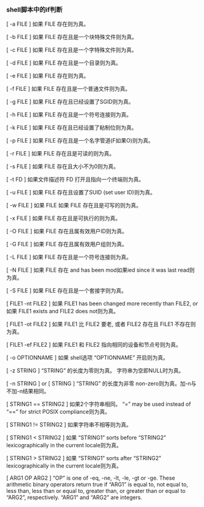 ### shell脚本中的if判断

[ -a FILE ]  如果 FILE 存在则为真。  

[ -b FILE ]  如果 FILE 存在且是一个块特殊文件则为真。  

[ -c FILE ]  如果 FILE 存在且是一个字特殊文件则为真。  

[ -d FILE ]  如果 FILE 存在且是一个目录则为真。  

[ -e FILE ]  如果 FILE 存在则为真。  

[ -f FILE ]  如果 FILE 存在且是一个普通文件则为真。  

[ -g FILE ]  如果 FILE 存在且已经设置了SGID则为真。  

[ -h FILE ]  如果 FILE 存在且是一个符号连接则为真。  

[ -k FILE ]  如果 FILE 存在且已经设置了粘制位则为真。  

[ -p FILE ]  如果 FILE 存在且是一个名字管道(F如果O)则为真。  

[ -r FILE ]  如果 FILE 存在且是可读的则为真。  

[ -s FILE ]  如果 FILE 存在且大小不为0则为真。  

[ -t FD ]  如果文件描述符 FD 打开且指向一个终端则为真。  

[ -u FILE ]  如果 FILE 存在且设置了SUID (set user ID)则为真。  

[ -w FILE ]  如果 FILE 如果 FILE 存在且是可写的则为真。  

[ -x FILE ]  如果 FILE 存在且是可执行的则为真。  

[ -O FILE ]  如果 FILE 存在且属有效用户ID则为真。  

[ -G FILE ]  如果 FILE 存在且属有效用户组则为真。  

[ -L FILE ]  如果 FILE 存在且是一个符号连接则为真。  

[ -N FILE ]  如果 FILE 存在 and has been mod如果ied since it was last read则为真。  

[ -S FILE ]  如果 FILE 存在且是一个套接字则为真。  

[ FILE1 -nt FILE2 ]  如果 FILE1 has been changed more recently than FILE2, or 如果 FILE1 exists and FILE2 does not则为真。  

[ FILE1 -ot FILE2 ]  如果 FILE1 比 FILE2 要老, 或者 FILE2 存在且 FILE1 不存在则为真。  

[ FILE1 -ef FILE2 ]  如果 FILE1 和 FILE2 指向相同的设备和节点号则为真。  

[ -o OPTIONNAME ]  如果 shell选项 “OPTIONNAME” 开启则为真。  

[ -z STRING ]  “STRING” 的长度为零则为真。 字符串为空即NULL时为真。 

[ -n STRING ] or [ STRING ]  “STRING” 的长度为非零 non-zero则为真。加-n与不加-n结果相同。  

[ STRING1 == STRING2 ]  如果2个字符串相同。 “=” may be used instead of “==” for strict POSIX compliance则为真。  

[ STRING1 != STRING2 ]  如果字符串不相等则为真。 

[ STRING1 < STRING2 ]  如果 “STRING1” sorts before “STRING2” lexicographically in the current locale则为真。  

[ STRING1 > STRING2 ]  如果 “STRING1” sorts after “STRING2” lexicographically in the current locale则为真。  

[ ARG1 OP ARG2 ] “OP” is one of -eq, -ne, -lt, -le, -gt or -ge. These arithmetic binary operators return true if “ARG1” is equal to, not equal to, less than, less than or equal to, greater than, or greater than or equal to “ARG2”, respectively. “ARG1” and “ARG2” are integers.
